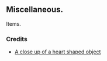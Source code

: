 ## Miscellaneous.
Items.

### Credits
- [A close up of a heart shaped object](https://unsplash.com/photos/a-close-up-of-a-heart-shaped-object-wf3V3mm6cZQ)
